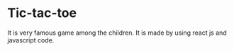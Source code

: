 # Tic-tac-toe
It is very famous game among the children. It is made by using react js and javascript code.
